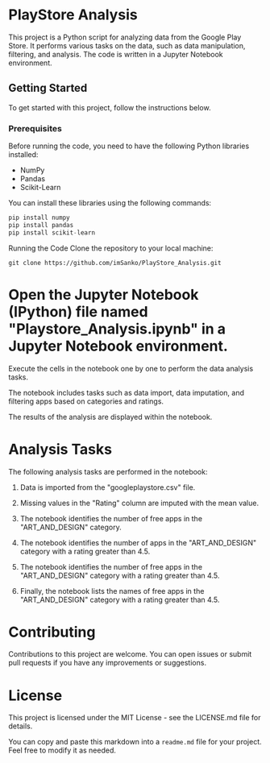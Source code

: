 # PlayStore Analysis

This project is a Python script for analyzing data from the Google Play Store. It performs various tasks on the data, such as data manipulation, filtering, and analysis. The code is written in a Jupyter Notebook environment.

## Getting Started

To get started with this project, follow the instructions below.

### Prerequisites

Before running the code, you need to have the following Python libraries installed:

- NumPy
- Pandas
- Scikit-Learn

You can install these libraries using the following commands:

```python
pip install numpy
pip install pandas
pip install scikit-learn
```
Running the Code
Clone the repository to your local machine:

```
git clone https://github.com/imSanko/PlayStore_Analysis.git
```
# Open the Jupyter Notebook (IPython) file named "Playstore_Analysis.ipynb" in a Jupyter Notebook environment.

Execute the cells in the notebook one by one to perform the data analysis tasks.

The notebook includes tasks such as data import, data imputation, and filtering apps based on categories and ratings.

The results of the analysis are displayed within the notebook.

# Analysis Tasks
The following analysis tasks are performed in the notebook:

1. Data is imported from the "googleplaystore.csv" file.

2. Missing values in the "Rating" column are imputed with the mean value.

3. The notebook identifies the number of free apps in the "ART_AND_DESIGN" category.

4. The notebook identifies the number of apps in the "ART_AND_DESIGN" category with a rating greater than 4.5.

5. The notebook identifies the number of free apps in the "ART_AND_DESIGN" category with a rating greater than 4.5.

6. Finally, the notebook lists the names of free apps in the "ART_AND_DESIGN" category with a rating greater than 4.5.

# Contributing
Contributions to this project are welcome. You can open issues or submit pull requests if you have any improvements or suggestions.

# License
This project is licensed under the MIT License - see the LICENSE.md file for details.

You can copy and paste this markdown into a `readme.md` file for your project. Feel free to modify it as needed.
